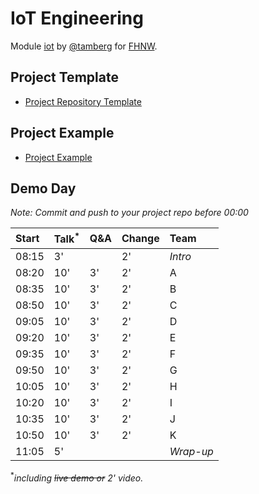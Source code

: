 # IoT Engineering
Module [iot](https://www.fhnw.ch/de/studium/module/9280188) by [@tamberg](https://twitter.com/tamberg) for [FHNW](https://www.fhnw.ch/).

## Project Template
- [Project Repository Template](../../../../fhnw-iot-project)

## Project Example
- [Project Example](https://github.com/tamberg/fhnw-iot-project-example)

## Demo Day

*Note: Commit and push to your project repo before 00:00*

Start|Talk<sup>*</sup>|Q&A|Change|Team
:---|:---|:---|:---|:---
08:15|3'||2'|_Intro_
08:20|10'|3'|2'|A
08:35|10'|3'|2'|B
08:50|10'|3'|2'|C
09:05|10'|3'|2'|D
09:20|10'|3'|2'|E
09:35|10'|3'|2'|F
09:50|10'|3'|2'|G
10:05|10'|3'|2'|H
10:20|10'|3'|2'|I
10:35|10'|3'|2'|J
10:50|10'|3'|2'|K
11:05|5'|||_Wrap-up_

<sup>*</sup>*including <s>live demo or</s> 2' video.*
